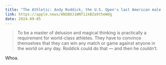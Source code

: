 ```yaml
---
title: "The Athletic: Andy Roddick, the U.S. Open's last American male champion, sees himself a tennis schlub"
link: https://apple.news/AN5BOJ1WNT1ikBZa9theWdg
date: 2024-09-05
---
```


>  To be a master of delusion and magical thinking is practically a requirement for world-class athletes. They have to convince themselves that they can win any match or game against anyone in the world on any day. Roddick could do that — and then he couldn’t.

Whoa.
